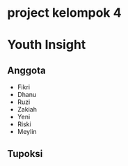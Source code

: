 # project kelompok 4
# Youth Insight

## Anggota
- Fikri
- Dhanu
- Ruzi
- Zakiah
- Yeni
- Riski
- Meylin

## Tupoksi



